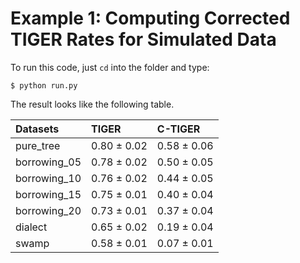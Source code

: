 # Example 1: Computing Corrected TIGER Rates for Simulated Data

To run this code, just `cd` into the folder and type:

```
$ python run.py
```
The result looks like the following table.

| Datasets     | TIGER       | C-TIGER     |
|:-------------|:------------|:------------|
| pure_tree    | 0.80 ± 0.02 | 0.58 ± 0.06 |
| borrowing_05 | 0.78 ± 0.02 | 0.50 ± 0.05 |
| borrowing_10 | 0.76 ± 0.02 | 0.44 ± 0.05 |
| borrowing_15 | 0.75 ± 0.01 | 0.40 ± 0.04 |
| borrowing_20 | 0.73 ± 0.01 | 0.37 ± 0.04 |
| dialect      | 0.65 ± 0.02 | 0.19 ± 0.04 |
| swamp        | 0.58 ± 0.01 | 0.07 ± 0.01 |

